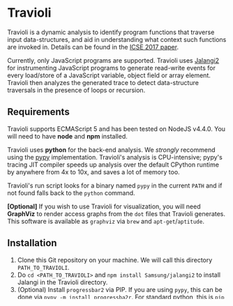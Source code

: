 # Travioli

Travioli is a dynamic analysis to identify program functions that traverse input data-structures, and aid in understanding what context such functions are invoked in. Details can be found in the [ICSE 2017 paper](https://rohanpadhye.github.io/travioli/paper.pdf).

Currently, only JavaScript programs are supported. Travioli uses [Jalangi2](https://github.com/Samsung/jalangi2) for instrumenting JavaScript programs to generate read-write events for every load/store of a JavaScript variable, object field or array element. Travioli then analyzes the generated trace to detect data-structure traversals in the presence of loops or recursion.

## Requirements

Travioli supports ECMAScript 5 and has been tested on NodeJS v4.4.0. You will need to have **node** and **npm** installed.

Travioli uses **python** for the back-end analysis. We *strongly* recommend using the [pypy](http://pypy.org) implementation. Travioli's analysis is CPU-intensive; pypy's tracing JIT compiler speeds up analysis over the default CPython runtime by anywhere from 4x to 10x, and saves a lot of memory too. 

Travioli's run script looks for a binary named `pypy` in the current `PATH` and if not found falls back to the `python` command.

**[Optional]** If you wish to use Travioli for visualization, you will need **GraphViz** to render access graphs from the `dot` files that Travioli generates. This software is available as `graphviz` via `brew` and `apt-get`/`aptitude`.

## Installation

1. Clone this Git repository on your machine. We will call this directory `PATH_TO_TRAVIOLI`.
2. Do `cd <PATH_TO_TRAVIOLI>` and `npm install Samsung/jalangi2` to install Jalangi in the Travioli directory.
3. (Optional) Install `progressbar2` via PIP. If you are using `pypy`, this can be done via `pypy -m install progressba2r`. For standard python, this is `pip install progressbar2`. This step can be skipped if you are a patient person who does not need to know how much progress Travioli's analysis has made while it is running.

## Usage

Assume you have a JavaScript program which you normally run with NodeJS as follows:
```
$ node <my_program> [my_program_args...]
```

To run this program with Travioli, do:
```
$ <PATH_TO_TRAVIOLI>/bin/run.sh <my_program> [my_program_args...]
```

This will first execute the program normally, then with instrumentation, and then analyze the generated trace with Travioli. All intermediate files are stored in a directory `.travioli` created in whatever parent directory the above command was run in.

## Results

`cd .travioli` to go to the results directory.

The main file to look at is `traversals.out`. This file lists all data-structures whose traversals were identified, and all their associated traversal points. For example, running travioli on the file [`lists.js`](examples/lists.js) gives:

```
+ Data structure: (lists.js[27:1-35:2]).node
(1) Traversal point [25] upto 5 times
    - lists.js[30:13-30:22]
    # Analyzed Function: lists.js[27:1-35:2]
    # Access Graph: ag_1:537
    # Reached from the following AECs: 26
    # Last written at the following AECs: 5
(2) Traversal point [35] upto 5 times
    - lists.js[33:19-33:28]
    # Analyzed Function: lists.js[27:1-35:2]
    # Access Graph: ag_1:537
    # Reached from the following AECs: 36
    # Last written at the following AECs: 5
+ Data structure: <global>.list
(1) Traversal point [14] upto 5 times
    - lists.js[21:9-21:18]
    # Analyzed Function: lists.js[19:1-25:2]
    # Access Graph: ag_1:377
    # Reached from the following AECs: 15
    # Last written at the following AECs: 5
```

Data-structures are named by access paths starting from a global variable `<global>.{var}[.{field}]+` or from a local variable `{function}.{var}.[.{field}]+`, where `{var}` is a variable name, `{field}` is a field name or array index, and `{function}` is the source location where the function is declared (we use source locations rather than function names, because the latter are not unique and do not even exist for anonymous functions). In the above example, `<global>.list` refers to the global variable `list`, while `(lists.js[27:1-35:2]).node` refers to the local variable `node` in the function declared in `lists.js` from line 27 column 1 to line 35 column 2. 

### Acyclic Execution Contexts

An *acyclic execution context* (AEC) is just like a stack-trace, in that it displays a point in program execution as a list: the first item is a program-location and the rest are function invocation-locations in reverse order (most recent call first). 
The term *acyclic* implies that AECs never contain the same function more than once, and thus there are never any cycles. For executions that involve recursive functions, Travioli reduces the stack-trace by removing cycles such that the resulting acyclic execution context is also a valid stack-trace (see the research paper for more details). Travioli uses AECs to represent recursive data-structure traversals in a concise manner.

AECs either start with some base function or can be extended all the way to the top-level call. If Travioli detects a function that performs data-structure traversal, it will report the AECs of traversal points with respect to the traversing function in the `traversals.out` file itself. If you are interested in seeing the full AECs from the outermost call (usually in the top-level script scope), these AECs are listed as *read* and *write* contexts. 

In the above example, traversal point `[35]` has the expansion `lists.js[33:19-33:28]`, corresponding to the expression [`node.next` on line 33](examples/lists.js#L33). AECs for read/write contexts are listed as just numeric identifiers to avoid cluttering this file. If you want to expand a numeric AEC identifier, then from the `.travioli` directory do:

```
$ <PATH_TO_TRAVIOLI>/bin/aec <AEC_IDENTIFIER>
```

For the above example:
```
$ <PATH_TO_TRAVIOLI>/bin/aec 36
<PATH_TO_TRAVIOLI>/examples/lists.js[33:19-33:28]
<PATH_TO_TRAVIOLI>/examples/lists.js[38:9-38:27]
<PATH_TO_TRAVIOLI>/examples/lists.js[87:1-87:8]
```

This tells as that the read context AEC 36 starts with the invocation of at line 87 (in this case, of [`case3()` on line 87](examples/lists.js#L87) and is followed by the invocation of [`contains()` on line 38](examples/lists.js#L38) and then the expression [`node.next` on line 33](examples/lists.js#L33)).

The write context is also a full AEC but corresponds to the program-locations where the data-structure fields being traversed were written.

### Access Graphs Visualization

This directory also contains all the generated access graphs with extension `dot`. You will need `GraphViz` installed to render the access graphs into a format like PDF or PNG.

The traversal points listed in `traversals.out` list the function in which they are analyzed and the name of the access graph file. For example, the last traversal above is in the file `ag_1:377.dot`. A convenience script is provided to convert this into PNG. From the `.travioli` directory do:
```
$ <PATH_TO_TRAVIOLI>/bin/dot.sh 1:377
``` 

The command renders the access graph in the files `ag_1:377.png` and `ag_1:377.pdf`. Open one of these files in your system's image or PDF viewer to see the access graph, which should help visualize the traversal of the linked-list:

![Access graph showing list.(next)*.data](docs/ag-list.png)

The root variable is `list`, the edges are labeled with field-names, and the nodes are labeled with AEC identifiers (see above for how to expand the AEC). Nodes are colored grey if they correspond to traversal points, and colored black if they correspond to redundant traversal points.

If you wish to render all access graphs at once, simply omit the argument to `dot.sh` as follows:
```
$ <PATH_TO_TRAVIOLI>/bin/dot.sh
``` 

Note that rendering can be quite time-consuming for large applications. This command will generate a bunch of PNG and PDF files corresponding to access graphs of all functions that Travioli has analyzed. A convenience script is provided to help match the function-location identifiers in the access graph filenames (or in `traversals.out`) to positions in the source file. For example, to determine what function the access graph `ag_1:377` corresponds to, run:


```
$ <PATH_TO_TRAVIOLI>/bin/loc 1 377
<PATH_TO_TRAVIOLI>/examples/lists.js[19:1-25:2]
``` 

The output indicates that the function is located in [`lists.js` at lines 19-25](examples/lists.js#L19-L25).


### Experiments

To reproduce the experiments described in the research paper, run the script `bin/exp.sh`. This will clone [`d3-hierarchy`](https://github.com/d3/d3-hierarchy), [`d3-collection`](https://github.com/d3/d3-collection), [`express`](https://github.com/expressjs/express) and [`mathjs`](https://github.com/josdejong/mathjs) into the `exp` directory, checkout the versions used for experiments in the paper, and run Travioli on the unit test suites. The results will be produced in their respective `.travioli` directories, with the summary of data-structure traversals in the `traversals.out` file.

